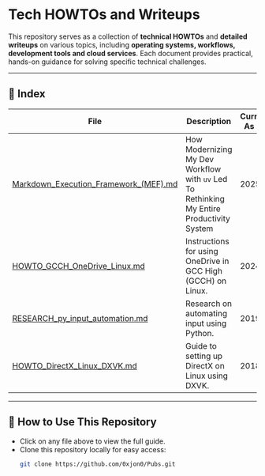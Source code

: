 # Tech HOWTOs and Writeups

This repository serves as a collection of **technical HOWTOs** and **detailed writeups** on various topics, including **operating systems, workflows, development tools and cloud services**. Each document provides practical, hands-on guidance for solving specific technical challenges.

---

## 📂 **Index**
| File | Description | Current As Of |
|------|------------|--------------|
| [Markdown_Execution_Framework_(MEF).md](./Markdown_Execution_Framework_(MEF).md) | How Modernizing My Dev Workflow with `uv` Led To Rethinking My Entire Productivity System | 2025 |
| [HOWTO_GCCH_OneDrive_Linux.md](./HOWTO_GCCH_OneDrive_Linux.md) | Instructions for using OneDrive in GCC High (GCCH) on Linux. | 2024 |
| [RESEARCH_py_input_automation.md](./RESEARCH_py_input_automation.md) | Research on automating input using Python. | 2019 |
| [HOWTO_DirectX_Linux_DXVK.md](./HOWTO_DirectX_Linux_DXVK.md) | Guide to setting up DirectX on Linux using DXVK. | 2018 |

---

## 🔧 **How to Use This Repository**
- Click on any file above to view the full guide.
- Clone this repository locally for easy access:
  ```sh
  git clone https://github.com/0xjon0/Pubs.git
  ```
  
